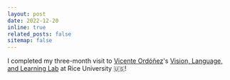 ```yaml
---
layout: post
date: 2022-12-20
inline: true
related_posts: false
sitemap: false
---
```


I completed my three-month visit to [Vicente Ordóñez](https://www.cs.rice.edu/~vo9/)'s [Vision, Language, and Learning Lab](https://vislang.ai/) at Rice University 🇺🇸!
